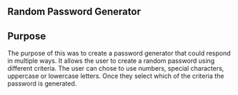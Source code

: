 ## Random Password Generator

## Purpose
The purpose of this was to create a password generator that could respond in multiple ways. It allows the user to create
a random password using different criteria. The user can chose to use numbers, special characters, uppercase or lowercase letters. Once they select which of the criteria the password is generated. 